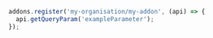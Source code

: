 ```js filename="my-addon/src/manager.js|ts" renderer="common" language="js"
addons.register('my-organisation/my-addon', (api) => {
  api.getQueryParam('exampleParameter');
});
```

